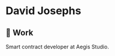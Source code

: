 # David Josephs
## 👷 Work
Smart contract developer at Aegis Studio.

<!-- [![Top Langs](https://github-readme-stats.vercel.app/api/top-langs/?username=DMJ16&exclude_repo=as-algo&layout=compact&hide=shell)](https://github.com/anuraghazra/github-readme-stats)
[![Anurag's github stats](https://github-readme-stats.vercel.app/api?username=DMJ16&show_icons=true&theme=vue)](https://github.com/anuraghazra/github-readme-stats)

## 📫 Contact 
davidjosephs12@gmail.com
-->
